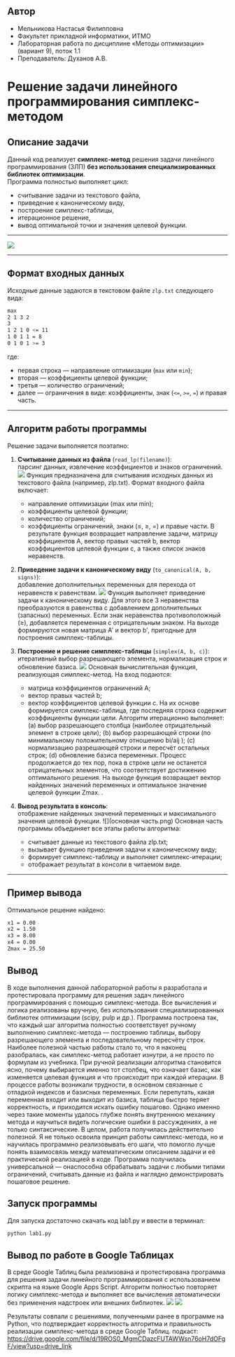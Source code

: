 ## Автор
- Мельникова Настасья Филипповна
- Факультет прикладной информатики, ИТМО
- Лабораторная работа по дисциплине «Методы оптимизации» (вариант 9), поток 1.1
- Преподаватель: Духанов А.В.

# Решение задачи линейного программирования симплекс-методом

## Описание задачи
Данный код реализует **симплекс-метод** решения задачи линейного программирования (ЗЛП) **без использования специализированных библиотек оптимизации**.  
Программа полностью выполняет цикл:  
- считывание задачи из текстового файла,  
- приведение к каноническому виду,  
- построение симплекс-таблицы,  
- итерационное решение,  
- вывод оптимальной точки и значения целевой функции.

---
![](математическаяформула.png)
  

---

## Формат входных данных
Исходные данные задаются в текстовом файле `zlp.txt` следующего вида:
```bash
max
2 1 3 2
3
1 2 1 0 <= 11
1 0 1 1 = 8
0 1 0 1 >= 3
```

где:
- первая строка — направление оптимизации (`max` или `min`);
- вторая — коэффициенты целевой функции;
- третья — количество ограничений;
- далее — ограничения в виде: коэффициенты, знак (`<=`, `>=`, `=`) и правая часть.

---

## Алгоритм работы программы
Решение задачи выполняется поэтапно:

1. **Считывание данных из файла** (`read_lp(filename)`):  
   парсинг данных, извлечение коэффициентов и знаков ограничений.
   ![](read_lp.png)
Функция предназначена для считывания исходных данных из текстового файла (например, zlp.txt). Формат входного файла включает:
    - направление оптимизации (max или min);
    - коэффициенты целевой функции;
    - количество ограничений;
    - коэффициенты ограничений, знаки (≤, ≥, =) и правые части.
В результате функция возвращает направление задачи, матрицу коэффициентов A, вектор правых частей b, вектор коэффициентов целевой функции c, а также список знаков неравенств.

3. **Приведение задачи к каноническому виду** (`to_canonical(A, b, signs)`):  
   добавление дополнительных переменных для перехода от неравенств к равенствам.
   ![](to_canonical.png)
   Функция выполняет приведение задачи к каноническому виду. Для этого все 3 неравенства преобразуются в равенства с добавлением дополнительных (запасных) переменных.
   Если знак неравенства противоположный (≥), добавляется переменная с отрицательным знаком. На выходе формируются новая матрица A′ и вектор b′, пригодные для построения симплекс-таблицы.
   
5. **Построение и решение симплекс-таблицы** (`simplex(A, b, c)`):  
   итеративный выбор разрешающего элемента, нормализация строк и обновление базиса.
   ![](simplex.png)
   Основная вычислительная функция, реализующая симплекс-метод. На вход подаются:
   - матрица коэффициентов ограничений A;
   - вектор правых частей b;
   - вектор коэффициентов целевой функции c.
   На их основе формируется симплекс-таблица, где последняя строка содержит коэффициенты функции цели. Алгоритм итерационно выполняет:
   (a) выбор разрешающего столбца (наиболее отрицательный элемент в строке цели);
   (b) выбор разрешающей строки (по минимальному положительному отношению bi/aij );
   (c) нормализацию разрешающей строки и пересчёт остальных строк;
   (d) обновление базиса переменных.
   Процесс продолжается до тех пор, пока в строке цели не останется отрицательных элементов, что соответствует достижению оптимального решения.
   На выходе функция возвращает вектор найденных значений переменных и оптимальное значение целевой функции Zmax. .
7. **Вывод результата в консоль**:  
   отображение найденных значений переменных и максимального значения целевой функции.
   ![](основная часть.png)
   Основная часть программы объединяет все этапы работы алгоритма:
   - считывает данные из текстового файла zlp.txt;
   - вызывает функцию приведения задачи к каноническому виду;
   - формирует симплекс-таблицу и выполняет симплекс-итерации;
   - отображает результат в консоли в читаемом виде.
---

## Пример вывода
Оптимальное решение найдено:
```bash
x1 = 0.00
x2 = 1.50
x3 = 8.00
x4 = 0.00
Zmax = 25.50
```
## Вывод
В ходе выполнения данной лабораторной работы я разработала и протестировала программу для решения задач линейного программирования с помощью симплекс-метода. 
Все вычисления и логика реализованы вручную, без использования специализированных библиотек оптимизации (scipy, pulp и др.). Программа построена так, что каждый шаг алгоритма полностью соответствует ручному выполнению симплекс-метода — построению таблицы, выбору разрешающего элемента и последовательному пересчёту строк.
Наиболее полезной частью работы стало то, что я наконец разобралась, как симплекс-метод работает изнутри, а не просто по формулам из учебника. При ручной реализации алгоритма становится ясно, почему выбирается именно тот столбец, что означает базис, как изменяется целевая функция и что происходит при каждой итерации.
В процессе работы возникали трудности, в основном связанные с отладкой индексов и базисных переменных. Если перепутать, какая переменная входит или выходит из базиса, таблица быстро теряет корректность, и приходится искать ошибку пошагово. Однако именно через такие моменты удалось глубже понять внутреннюю механику метода и научиться видеть логические ошибки в рассуждениях, а не только синтаксические. В целом, работа получилась действительно полезной. Я не только освоила принцип работы симплекс-метода, но и научилась программно реализовывать его шаги,
что помогло лучше понять взаимосвязь между математическим описанием задачи и её практической реализацией в коде. Программа получилась универсальной — онаспособна обрабатывать задачи с любыми типами ограничений, считывать данные из файла и наглядно демонстрировать пошаговое решение.


## Запуск программы
Для запуска достаточно скачать код lab1.py и ввести в терминал:
```bash
python lab1.py
```
## Вывод по работе в Google Таблицах
В среде Google Таблиц была реализована и протестирована программа для решения задачи линейного программирования с использованием скрипта на языке Google Apps Script.
Алгоритм полностью повторяет логику симплекс-метода и выполняет все вычисления автоматически без применения надстроек или внешних библиотек.
![](excel.png)
![](Javascript.png)



Результаты совпали с решениями, полученными ранее в программе на Python,
что подтверждает корректность алгоритма и правильность реализации симплекс-метода в среде Google Таблиц.
подкаст: https://drive.google.com/file/d/19ROS0_MgmCDazcFUTAWWsn76oH7dOFgF/view?usp=drive_link




